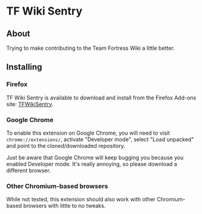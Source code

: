 # TF Wiki Sentry

## About

Trying to make contributing to the Team Fortress Wiki a little better.

## Installing

### Firefox

TF Wiki Sentry is available to download and install from the Firefox Add-ons site: [TFWikiSentry](https://addons.mozilla.org/pt-BR/firefox/addon/tfwikisentry/).

### Google Chrome

To enable this extension on Google Chrome, you will need to visit `chrome://extensions/`, activate "Developer mode", select "Load unpacked" and point to the cloned/downloaded repository.

Just be aware that Google Chrome will keep bugging you because you enabled Developer mode. It's really annoying, so please download a different browser.

### Other Chromium-based browsers

While not tested, this extension should also work with other Chromium-based browsers with little to no tweaks.